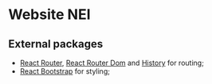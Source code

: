 # Website NEI



## External packages

- [React Router](https://www.npmjs.com/package/react-router/v/6.0.0-beta.0), [React Router Dom](https://www.npmjs.com/package/react-router-dom/v/6.0.0-beta.0) and [History](https://www.npmjs.com/package/history) for routing;
- [React Bootstrap](https://react-bootstrap.github.io/getting-started/introduction) for styling; 

